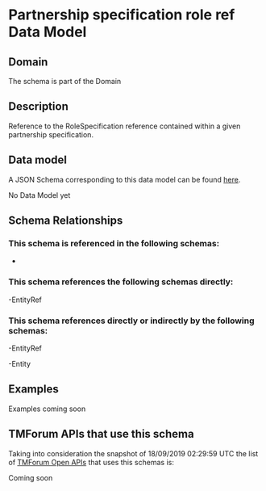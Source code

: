 # Partnership specification role ref Data Model

## Domain

The  schema is part of the  Domain

## Description

Reference to the RoleSpecification reference contained within a given partnership specification.

## Data model

A JSON Schema corresponding to this data model can be found
[here](https://github.com/tmforum-rand/schemas/blob/master/EngagedParty/PartnershipSpecificationRoleRef.schema.json).

No Data Model yet

## Schema Relationships

### This schema is referenced in the following schemas:

-

### This schema references the following schemas directly:

-EntityRef

### This schema references directly or indirectly by the following schemas:

-EntityRef

-Entity



## Examples

Examples coming soon

## TMForum APIs that use this schema

Taking into consideration the snapshot of 18/09/2019 02:29:59 UTC the list of [TMForum Open APIs](https://www.tmforum.org/open-apis/) that uses this schemas is:

Coming soon